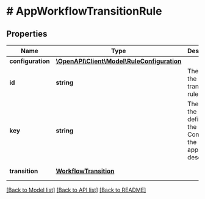 # # AppWorkflowTransitionRule

## Properties

Name | Type | Description | Notes
------------ | ------------- | ------------- | -------------
**configuration** | [**\OpenAPI\Client\Model\RuleConfiguration**](RuleConfiguration.md) |  |
**id** | **string** | The ID of the transition rule. |
**key** | **string** | The key of the rule, as defined in the Connect or the Forge app descriptor. | [readonly]
**transition** | [**WorkflowTransition**](WorkflowTransition.md) |  | [optional] [readonly]

[[Back to Model list]](../../README.md#models) [[Back to API list]](../../README.md#endpoints) [[Back to README]](../../README.md)
